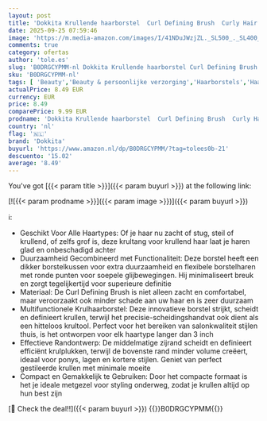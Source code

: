 ```yaml
---
layout: post
title: 'Dokkita Krullende haarborstel  Curl Defining Brush  Curly Hair Brush Defining Voor Het Kammen en Vormgeven Van Mannen en Vrouwen  Vermindert Trekken en Krullenscheiding-Paars'
date: 2025-09-25 07:59:46
image: 'https://m.media-amazon.com/images/I/41NDuJWzjZL._SL500_._SL400_.jpg'
comments: true
category: ofertas
author: 'tole.es'
slug: 'B0DRGCYPMM-nl Dokkita Krullende haarborstel Curl Defining Brush Curly...'
sku: 'B0DRGCYPMM-nl'
tags: [ 'Beauty','Beauty & persoonlijke verzorging','Haarborstels','Haarverzorging','Stylinginstrumenten voor haar','dokkita','🇳🇱', ]
actualPrice: 8.49 EUR
currency: EUR
price: 8.49
comparePrice: 9.99 EUR
prodname: 'Dokkita Krullende haarborstel  Curl Defining Brush  Curly Hair Brush Defining Voor Het Kammen en Vormgeven Van Mannen en Vrouwen  Vermindert Trekken en Krullenscheiding-Paars'
country: 'nl'
flag: '🇳🇱'
brand: 'Dokkita'
buyurl: 'https://www.amazon.nl/dp/B0DRGCYPMM/?tag=tolees0b-21'
descuento: '15.02'
average: '8.49'
---
```


You've got [{{< param title >}}]({{< param buyurl >}}) at the following link:

[![{{< param prodname >}}]({{< param image >}})]({{< param buyurl >}})

ℹ️:

- Geschikt Voor Alle Haartypes: Of je haar nu zacht of stug, steil of krullend, of zelfs grof is, deze krultang voor krullend haar laat je haren glad en onbeschadigd achter
- Duurzaamheid Gecombineerd met Functionaliteit: Deze borstel heeft een dikker borstelkussen voor extra duurzaamheid en flexibele borstelharen met ronde punten voor soepele glijbewegingen. Hij minimaliseert breuk en zorgt tegelijkertijd voor superieure definitie
- Materiaal: De Curl Defining Brush is niet alleen zacht en comfortabel, maar veroorzaakt ook minder schade aan uw haar en is zeer duurzaam
- Multifunctionele Krulhaarborstel: Deze innovatieve borstel strijkt, scheidt en definieert krullen, terwijl het precisie-scheidingshandvat ook dient als een hitteloos krultool. Perfect voor het bereiken van salonkwaliteit stijlen thuis, is het ontworpen voor elk haartype langer dan 3 inch
- Effectieve Randontwerp: De middelmatige zijrand scheidt en definieert efficiënt krulplukken, terwijl de bovenste rand minder volume creëert, ideaal voor ponys, lagen en kortere stijlen. Geniet van perfect gestileerde krullen met minimale moeite
- Compact en Gemakkelijk te Gebruiken: Door het compacte formaat is het je ideale metgezel voor styling onderweg, zodat je krullen altijd op hun best zijn

[🛒 Check the deal!!]({{< param buyurl >}})
{{<world>}}B0DRGCYPMM{{</world>}}
